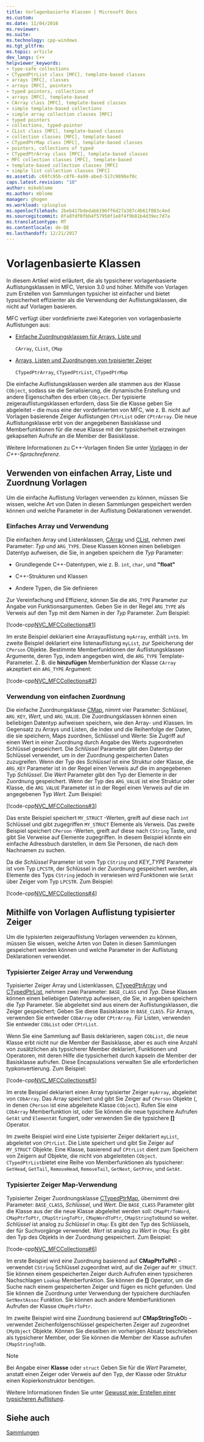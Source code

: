 ```yaml
---
title: Vorlagenbasierte Klassen | Microsoft Docs
ms.custom: 
ms.date: 11/04/2016
ms.reviewer: 
ms.suite: 
ms.technology: cpp-windows
ms.tgt_pltfrm: 
ms.topic: article
dev_langs: C++
helpviewer_keywords:
- type-safe collections
- CTypedPtrList class [MFC], template-based classes
- arrays [MFC], classes
- arrays [MFC], pointers
- typed pointers, collections of
- arrays [MFC], template-based
- CArray class [MFC], template-based classes
- simple template-based collections
- simple array collection classes [MFC]
- typed pointers
- collections, typed-pointer
- CList class [MFC], template-based classes
- collection classes [MFC], template-based
- CTypedPtrMap class [MFC], template-based classes
- pointers, collections of typed
- CTypedPtrArray class [MFC], template-based classes
- MFC collection classes [MFC], template-based
- template-based collection classes [MFC]
- simple list collection classes [MFC]
ms.assetid: c69fc95b-c8f6-4a99-abed-517c9898ef0c
caps.latest.revision: "10"
author: mikeblome
ms.author: mblome
manager: ghogen
ms.workload: cplusplus
ms.openlocfilehash: 2beb417bdedab6196ff6d27a387c4b61f083c4ed
ms.sourcegitcommit: 8fa8fdf0fbb4f57950f1e8f4f9b81b4d39ec7d7a
ms.translationtype: MT
ms.contentlocale: de-DE
ms.lasthandoff: 12/21/2017
---
```

# <a name="template-based-classes"></a>Vorlagenbasierte Klassen
In diesem Artikel wird erläutert, die als typsicherer vorlagenbasierte Auflistungsklassen in MFC, Version 3.0 und höher. Mithilfe von Vorlagen zum Erstellen von Sammlungen typsicher ist einfacher und bietet typsicherheit effizienter als die Verwendung der Auflistungsklassen, die nicht auf Vorlagen basieren.  
  
 MFC verfügt über vordefinierte zwei Kategorien von vorlagenbasierte Auflistungen aus:  
  
-   [Einfache Zuordnungsklassen für Arrays, Liste und](#_core_using_simple_array.2c_.list.2c_.and_map_templates)  
  
     `CArray`, `CList`, `CMap`  
  
-   [Arrays, Listen und Zuordnungen von typisierter Zeiger](#_core_using_typed.2d.pointer_collection_templates)  
  
     `CTypedPtrArray`, `CTypedPtrList`, `CTypedPtrMap`  
  
 Die einfache Auflistungsklassen werden alle stammen aus der Klasse `CObject`, sodass sie die Serialisierung, die dynamische Erstellung und andere Eigenschaften des erben `CObject`. Der typisierte zeigerauflistungsklassen erfordern, dass Sie die Klasse geben Sie abgeleitet – die muss eine der vordefinierten von MFC, wie z. B. nicht auf Vorlagen basierende Zeiger Auflistungen `CPtrList` oder `CPtrArray`. Die neue Auflistungsklasse erbt von der angegebenen Basisklasse und Memberfunktionen für die neue Klasse mit der typsicherheit erzwingen gekapselten Aufrufe an die Member der Basisklasse.  
  
 Weitere Informationen zu C++-Vorlagen finden Sie unter [Vorlagen](../cpp/templates-cpp.md) in der *C++-Sprachreferenz*.  
  
##  <a name="_core_using_simple_array.2c_.list.2c_.and_map_templates"></a>Verwenden von einfachen Array, Liste und Zuordnung Vorlagen  
 Um die einfache Auflistung Vorlagen verwenden zu können, müssen Sie wissen, welche Art von Daten in diesen Sammlungen gespeichert werden können und welche Parameter in der Auflistung Deklarationen verwendet.  
  
###  <a name="_core_simple_array_and_list_usage"></a>Einfaches Array und Verwendung  
 Die einfachen Array und Listenklassen, [CArray](../mfc/reference/carray-class.md) und [CList](../mfc/reference/clist-class.md), nehmen zwei Parameter: *Typ* und `ARG_TYPE`. Diese Klassen können einen beliebigen Datentyp aufweisen, die Sie, in angeben speichern die *Typ* Parameter:  
  
-   Grundlegende C++-Datentypen, wie z. B. `int`, `char`, und **"float"**  
  
-   C++-Strukturen und Klassen  
  
-   Andere Typen, die Sie definieren  
  
 Zur Vereinfachung und Effizienz, können Sie die `ARG_TYPE` Parameter zur Angabe von Funktionsargumenten. Geben Sie in der Regel `ARG_TYPE` als Verweis auf den Typ mit dem Namen in der *Typ* Parameter. Zum Beispiel:  
  
 [!code-cpp[NVC_MFCCollections#1](../mfc/codesnippet/cpp/template-based-classes_1.cpp)]  
  
 Im erste Beispiel deklariert eine Arrayauflistung `myArray`, enthält `int`s. Im zweite Beispiel deklariert eine listenauflistung `myList`, zur Speicherung der `CPerson` Objekte. Bestimmte Memberfunktionen der Auflistungsklassen Argumente, deren Typ, indem angegeben wird, die `ARG_TYPE` Template-Parameter. Z. B. die **hinzufügen** Memberfunktion der Klasse `CArray` akzeptiert ein `ARG_TYPE` Argument:  
  
 [!code-cpp[NVC_MFCCollections#2](../mfc/codesnippet/cpp/template-based-classes_2.cpp)]  
  
###  <a name="_core_simple_map_usage"></a>Verwendung von einfachen Zuordnung  
 Die einfache Zuordnungsklasse [CMap](../mfc/reference/cmap-class.md), nimmt vier Parameter: *Schlüssel*, `ARG_KEY`, *Wert*, und `ARG_VALUE`. Die Zuordnungsklassen können einen beliebigen Datentyp aufweisen speichern, wie den Array- und Klassen. Im Gegensatz zu Arrays und Listen, die index und die Reihenfolge der Daten, die sie speichern, Maps zuordnen, Schlüssel und Werte: Sie Zugriff auf einen Wert in einer Zuordnung durch Angabe des Werts zugeordneten Schlüssel gespeichert. Die *Schlüssel* Parameter gibt den Datentyp der Schlüssel verwendet, um in der Zuordnung gespeicherten Daten zuzugreifen. Wenn der Typ des *Schlüssel* ist eine Struktur oder Klasse, die `ARG_KEY` Parameter ist in der Regel einen Verweis auf die im angegebenen Typ *Schlüssel*. Die *Wert* Parameter gibt den Typ der Elemente in der Zuordnung gespeichert. Wenn der Typ des `ARG_VALUE` ist eine Struktur oder Klasse, die `ARG_VALUE` Parameter ist in der Regel einen Verweis auf die im angegebenen Typ *Wert*. Zum Beispiel:  
  
 [!code-cpp[NVC_MFCCollections#3](../mfc/codesnippet/cpp/template-based-classes_3.cpp)]  
  
 Das erste Beispiel speichert `MY_STRUCT` -Werten, greift auf diese nach `int` Schlüssel und gibt zugegriffen `MY_STRUCT` Elemente als Verweis. Das zweite Beispiel speichert `CPerson` -Werten, greift auf diese nach `CString` Taste, und gibt Sie Verweise auf Elemente zugegriffen. In diesem Beispiel könnte ein einfache Adressbuch darstellen, in dem Sie Personen, die nach dem Nachnamen zu suchen.  
  
 Da die *Schlüssel* Parameter ist vom Typ `CString` und *KEY_TYPE* Parameter ist vom Typ `LPCSTR`, der Schlüssel in der Zuordnung gespeichert werden, als Elemente des Typs `CString` jedoch in verwiesen wird Funktionen wie `SetAt` über Zeiger vom Typ `LPCSTR`. Zum Beispiel:  
  
 [!code-cpp[NVC_MFCCollections#4](../mfc/codesnippet/cpp/template-based-classes_4.cpp)]  
  
##  <a name="_core_using_typed.2d.pointer_collection_templates"></a>Mithilfe von Vorlagen Auflistung typisierter Zeiger  
 Um die typisierten zeigerauflistung Vorlagen verwenden zu können, müssen Sie wissen, welche Arten von Daten in diesen Sammlungen gespeichert werden können und welche Parameter in der Auflistung Deklarationen verwendet.  
  
###  <a name="_core_typed.2d.pointer_array_and_list_usage"></a>Typisierter Zeiger Array und Verwendung  
 Typisierter Zeiger Array und Listenklassen, [CTypedPtrArray](../mfc/reference/ctypedptrarray-class.md) und [CTypedPtrList](../mfc/reference/ctypedptrlist-class.md), nehmen zwei Parameter: `BASE_CLASS` und *Typ*. Diese Klassen können einen beliebigen Datentyp aufweisen, die Sie, in angeben speichern die *Typ* Parameter. Sie abgeleitet sind aus einem der Auflistungsklassen, die Zeiger gespeichert; Geben Sie diese Basisklasse in `BASE_CLASS`. Für Arrays, verwenden Sie entweder `CObArray` oder `CPtrArray`. Für Listen, verwenden Sie entweder `CObList` oder `CPtrList`.  
  
 Wenn Sie eine Sammlung auf Basis deklarieren, sagen `CObList`, die neue Klasse erbt nicht nur die Member der Basisklasse, aber es auch eine Anzahl von zusätzlichen als typsicherer Member deklariert, Funktionen und Operatoren, mit deren Hilfe die typsicherheit durch kapseln die Member der Basisklasse aufrufen. Diese Encapsulations verwalten Sie alle erforderlichen typkonvertierung. Zum Beispiel:  
  
 [!code-cpp[NVC_MFCCollections#5](../mfc/codesnippet/cpp/template-based-classes_5.cpp)]  
  
 Im erste Beispiel deklariert einen Array typisierter Zeiger `myArray`, abgeleitet von `CObArray`. Das Array speichert und gibt Sie Zeiger auf `CPerson` Objekte (, in denen `CPerson` ist eine abgeleitete Klasse `CObject`). Rufen Sie eine `CObArray` Memberfunktion ist, oder Sie können die neue typsichere Aufrufen `GetAt` und `ElementAt` fungiert, oder verwenden Sie die typsichere **[]** Operator.  
  
 Im zweite Beispiel wird eine Liste typisierter Zeiger deklariert `myList`, abgeleitet von `CPtrList`. Die Liste speichert und gibt Sie Zeiger auf `MY_STRUCT` Objekte. Eine Klasse, basierend auf `CPtrList` dient zum Speichern von Zeigern auf Objekte, die nicht von abgeleiteten `CObject`. `CTypedPtrList`bietet eine Reihe von Memberfunktionen als typsicherer: `GetHead`, `GetTail`, `RemoveHead`, `RemoveTail`, `GetNext`, `GetPrev`, und `GetAt`.  
  
###  <a name="_core_typed.2d.pointer_map_usage"></a>Typisierter Zeiger Map-Verwendung  
 Typisierter Zeiger Zuordnungsklasse [CTypedPtrMap](../mfc/reference/ctypedptrmap-class.md), übernimmt drei Parameter: `BASE_CLASS`, *Schlüssel*, und *Wert*. Die `BASE_CLASS` Parameter gibt die Klasse aus der die neue Klasse abgeleitet werden soll: `CMapPtrToWord`, `CMapPtrToPtr`, `CMapStringToPtr`, `CMapWordToPtr`, `CMapStringToOb`und so weiter. *Schlüssel* ist analog zu *Schlüssel* in `CMap`: Es gibt den Typ des Schlüssels, der für Suchvorgänge verwendet. *Wert* ist analog zu *Wert* in `CMap`: Es gibt den Typ des Objekts in der Zuordnung gespeichert. Zum Beispiel:  
  
 [!code-cpp[NVC_MFCCollections#6](../mfc/codesnippet/cpp/template-based-classes_6.cpp)]  
  
 Im erste Beispiel wird eine Zuordnung basierend auf **CMapPtrToPt**R – verwendet `CString` Schlüssel zugeordnet wird, auf die Zeiger auf `MY_STRUCT`. Sie können einem gespeicherten Zeiger durch Aufrufen einen typsicheren Nachschlagen `Lookup` Memberfunktion. Sie können die **[]** Operator, um die Suche nach einem gespeicherten Zeiger und fügen es nicht gefunden. Und Sie können die Zuordnung unter Verwendung der typsichere durchlaufen `GetNextAssoc` Funktion. Sie können auch andere Memberfunktionen Aufrufen der Klasse `CMapPtrToPtr`.  
  
 Im zweite Beispiel wird eine Zuordnung basierend auf **CMapStringToO**b – verwendet Zeichenfolgenschlüssel gespeicherten Zeiger auf zugeordnet `CMyObject` Objekte. Können Sie dieselben im vorherigen Absatz beschrieben als typsicherer Member, oder Sie können die Member der Klasse aufrufen `CMapStringToOb`.  
  
> [!NOTE]
>  Bei Angabe einer **Klasse** oder `struct` Geben Sie für die *Wert* Parameter, anstatt einen Zeiger oder Verweis auf den Typ, der Klasse oder Struktur einen Kopierkonstruktor benötigen.  
  
 Weitere Informationen finden Sie unter [Gewusst wie: Erstellen einer typsicheren Auflistung](../mfc/how-to-make-a-type-safe-collection.md).  
  
## <a name="see-also"></a>Siehe auch  
 [Sammlungen](../mfc/collections.md)


